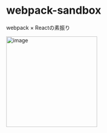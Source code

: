 # webpack-sandbox

webpack × Reactの素振り

<img width="243" alt="image" src="https://user-images.githubusercontent.com/56141035/184614560-1ce86bca-1c9c-48a3-9a60-5b0446726af1.png">
